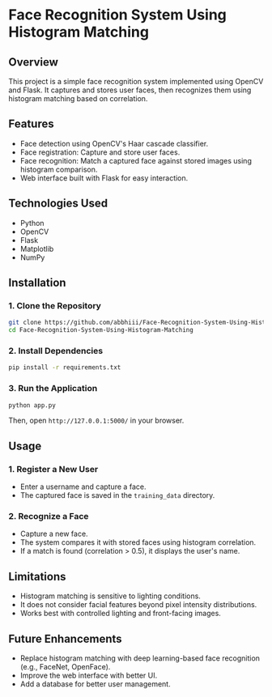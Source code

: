 # Face Recognition System Using Histogram Matching

## Overview
This project is a simple face recognition system implemented using OpenCV and Flask. It captures and stores user faces, then recognizes them using histogram matching based on correlation.

## Features
- Face detection using OpenCV's Haar cascade classifier.
- Face registration: Capture and store user faces.
- Face recognition: Match a captured face against stored images using histogram comparison.
- Web interface built with Flask for easy interaction.

## Technologies Used
- Python
- OpenCV
- Flask
- Matplotlib
- NumPy

## Installation
### 1. Clone the Repository
```bash
git clone https://github.com/abbhiii/Face-Recognition-System-Using-Histogram-Matching.git
cd Face-Recognition-System-Using-Histogram-Matching
```

### 2. Install Dependencies
```bash
pip install -r requirements.txt
```

### 3. Run the Application
```bash
python app.py
```

Then, open `http://127.0.0.1:5000/` in your browser.

## Usage
### 1. Register a New User
- Enter a username and capture a face.
- The captured face is saved in the `training_data` directory.

### 2. Recognize a Face
- Capture a new face.
- The system compares it with stored faces using histogram correlation.
- If a match is found (correlation > 0.5), it displays the user's name.


## Limitations
- Histogram matching is sensitive to lighting conditions.
- It does not consider facial features beyond pixel intensity distributions.
- Works best with controlled lighting and front-facing images.

## Future Enhancements
- Replace histogram matching with deep learning-based face recognition (e.g., FaceNet, OpenFace).
- Improve the web interface with better UI.
- Add a database for better user management.


